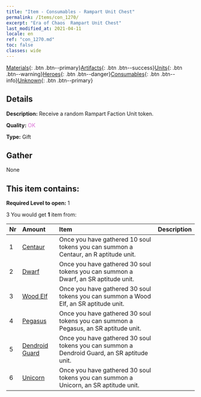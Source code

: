 ```yaml
---
title: "Item - Consumables - Rampart Unit Chest"
permalink: /Items/con_1270/
excerpt: "Era of Chaos  Rampart Unit Chest"
last_modified_at: 2021-04-11
locale: en
ref: "con_1270.md"
toc: false
classes: wide
---
```

 [Materials](/Items/){: .btn .btn--primary}[Artifacts](/Items/Artifacts/){: .btn .btn--success}[Units](/Items/Units/){: .btn .btn--warning}[Heroes](/Items/Heroes/){: .btn .btn--danger}[Consumables](/Items/Consumables/){: .btn .btn--info}[Unknown](/Items/Unknown/){: .btn .btn--primary}

## Details
 **Description:** Receive a random Rampart Faction Unit token.

 **Quality:** <span style="color: #DA70D6">OK</span>

 **Type:** Gift

## Gather

  None

## This item contains:

 **Required Level to open:** 1

 3 You would get **1** item  from:

  | Nr | Amount |     Item    | Description |
  |:---|:-------|:------------|:-----------:|
  | 1 | [Centaur](/Items/unt_199/) | Once you have gathered 10 soul tokens you can summon a Centaur, an R aptitude unit. | 
  | 2 | [Dwarf](/Items/unt_200/) | Once you have gathered 30 soul tokens you can summon a Dwarf, an SR aptitude unit. | 
  | 3 | [Wood Elf](/Items/unt_201/) | Once you have gathered 30 soul tokens you can summon a Wood Elf, an SR aptitude unit. | 
  | 4 | [Pegasus](/Items/unt_202/) | Once you have gathered 30 soul tokens you can summon a Pegasus, an SR aptitude unit. | 
  | 5 | [Dendroid Guard](/Items/unt_203/) | Once you have gathered 30 soul tokens you can summon a Dendroid Guard, an SR aptitude unit. | 
  | 6 | [Unicorn](/Items/unt_204/) | Once you have gathered 30 soul tokens you can summon a Unicorn, an SR aptitude unit. | 
